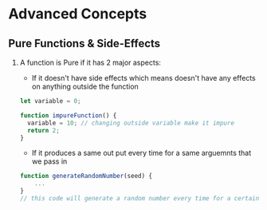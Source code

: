 # Advanced Concepts

## Pure Functions & Side-Effects

1. A function is Pure if it has 2 major aspects:

   - If it doesn't have side effects which means doesn't have any effects on anything outside the function

   ```javascript
   let variable = 0;

   function impureFunction() {
     variable = 10; // changing outside variable make it impure
     return 2;
   }
   ```

   - If it produces a same out put every time for a same arguemnts that we pass in

   ```javascript
   function generateRandomNumber(seed) {
       ...
   }
   // this code will generate a random number every time for a certain seed
   ```
